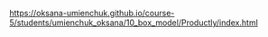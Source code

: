 https://oksana-umienchuk.github.io/course-5/students/umienchuk_oksana/10_box_model/Productly/index.html
